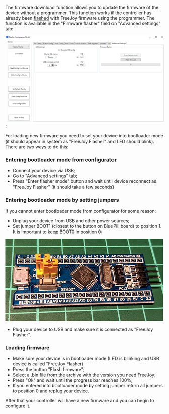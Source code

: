 The firmware download function allows you to update the firmware of the device without a programmer. This function works if the controller has already been [flashed](Flashing-firmware.md) with FreeJoy firmware using the programmer. The function is available in the "Firmware flasher" field on "Advanced settings" tab:

![](../images/flasher_tab.png);


For loading new firmware you need to set your device into bootloader mode (it should appear in system as "FreeJoy Flasher" and LED should blink). There are two ways to do this:

### Entering bootloader mode from configurator

* Connect your device via USB;
* Go to "Advanced settings" tab;
* Press "Enter flasher mode" button and wait until device reconnect as "FreeJoy Flasher" (it should take a few seconds)

### Entering bootloader mode by setting jumpers

If you cannot enter bootloader mode from configurator for some reason:

* Unplug your device from USB and other power sources;
* Set jumper BOOT1 (closest to the button on BluePill board) to position 1. It is important to keep BOOT0 in position 0:

![](../images/flasher_jumper.jpg)

* Plug your device to USB and make sure it is connected as "FreeJoy Flasher". 

### Loading firmware

* Make sure your device is in bootloader mode (LED is blinking and USB device is called "FreeJoy Flasher)
* Press the button "Flash firmware";
* Select a .bin file from the archive with the version you need [FreeJoy](https://github.com/vostrenkov/FreeJoy/releases);
* Press "Ok" and wait until the progress bar reaches 100%;
* If you entered into bootloader mode by setting jumper return all jumpers to position 0 and replug your device.

After that your controller will have a new firmware and you can begin to configure it.
